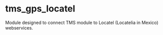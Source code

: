 tms_gps_locatel
===============

Module designed to connect TMS module to Locatel (Locatelia in Mexico) webservices.
